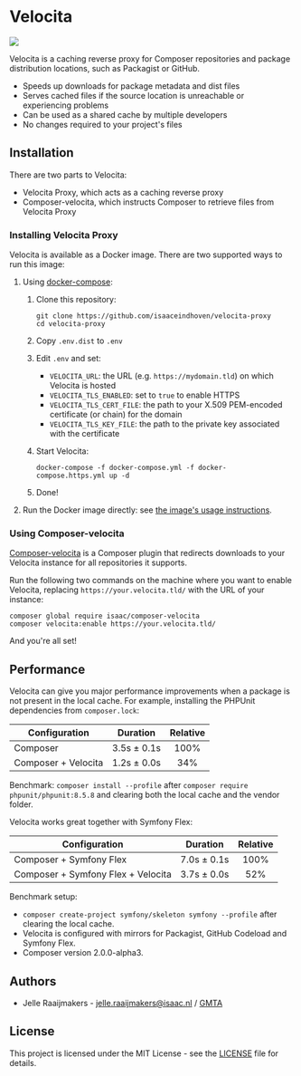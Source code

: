 # Velocita

[![](https://images.microbadger.com/badges/version/isaaceindhoven/velocita-proxy.svg)](https://hub.docker.com/r/isaaceindhoven/velocita-proxy)

Velocita is a caching reverse proxy for Composer repositories and package distribution locations, such as Packagist or GitHub.

* Speeds up downloads for package metadata and dist files
* Serves cached files if the source location is unreachable or experiencing problems
* Can be used as a shared cache by multiple developers
* No changes required to your project's files

## Installation

There are two parts to Velocita:

* Velocita Proxy, which acts as a caching reverse proxy
* Composer-velocita, which instructs Composer to retrieve files from Velocita Proxy

### Installing Velocita Proxy

Velocita is available as a Docker image. There are two supported ways to run this image:

1. Using [docker-compose](https://docs.docker.com/compose/):

    1. Clone this repository:

        ```
        git clone https://github.com/isaaceindhoven/velocita-proxy
        cd velocita-proxy
        ```

    2. Copy `.env.dist` to `.env`
    3. Edit `.env` and set:

        * `VELOCITA_URL`: the URL (e.g. `https://mydomain.tld`) on which Velocita is hosted
        * `VELOCITA_TLS_ENABLED`: set to `true` to enable HTTPS
        * `VELOCITA_TLS_CERT_FILE`: the path to your X.509 PEM-encoded certificate (or chain) for the domain
        * `VELOCITA_TLS_KEY_FILE`: the path to the private key associated with the certificate

    4. Start Velocita:

        ```
        docker-compose -f docker-compose.yml -f docker-compose.https.yml up -d
        ```

    5. Done!

2. Run the Docker image directly: see [the image's usage instructions](proxy/README.md).

### Using Composer-velocita

[Composer-velocita](https://github.com/isaaceindhoven/composer-velocita) is a Composer plugin that redirects downloads
to your Velocita instance for all repositories it supports.

Run the following two commands on the machine where you want to enable Velocita, replacing `https://your.velocita.tld/`
with the URL of your instance:

```
composer global require isaac/composer-velocita
composer velocita:enable https://your.velocita.tld/
```

And you're all set!

## Performance

Velocita can give you major performance improvements when a package is not present in the local cache. For example,
installing the PHPUnit dependencies from `composer.lock`:

| Configuration       | Duration     | Relative |
| ------------------- |:------------:|:--------:|
| Composer            |  3.5s ± 0.1s |   100%   |
| Composer + Velocita |  1.2s ± 0.0s |    34%   |

Benchmark: `composer install --profile` after `composer require phpunit/phpunit:8.5.8` and clearing both the local cache
and the vendor folder.

Velocita works great together with Symfony Flex:

| Configuration                      | Duration    | Relative |
| ---------------------------------- |:-----------:|:--------:|
| Composer + Symfony Flex            | 7.0s ± 0.1s |   100%   |
| Composer + Symfony Flex + Velocita | 3.7s ± 0.0s |    52%   |

Benchmark setup:

* `composer create-project symfony/skeleton symfony --profile` after clearing the local cache.
* Velocita is configured with mirrors for Packagist, GitHub Codeload and Symfony Flex.
* Composer version 2.0.0-alpha3.

## Authors

* Jelle Raaijmakers - [jelle.raaijmakers@isaac.nl](mailto:jelle.raaijmakers@isaac.nl) / [GMTA](https://github.com/GMTA)

## License

This project is licensed under the MIT License - see the [LICENSE](LICENSE) file for details.
